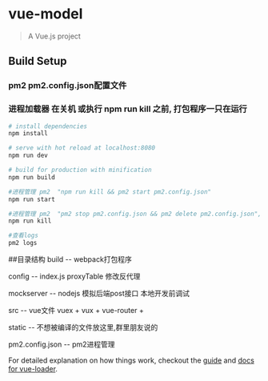 # vue-model

> A Vue.js project

## Build Setup

### pm2   pm2.config.json配置文件
### 进程加载器 在关机 或执行 npm run kill  之前, 打包程序一只在运行

``` bash
# install dependencies
npm install

# serve with hot reload at localhost:8080
npm run dev

# build for production with minification
npm run build

#进程管理 pm2  "npm run kill && pm2 start pm2.config.json"
npm run start

#进程管理 pm2  "pm2 stop pm2.config.json && pm2 delete pm2.config.json",
npm run kill

#查看logs
pm2 logs
```

##目录结构
build --  webpack打包程序

config --  index.js   proxyTable 修改反代理

mockserver -- nodejs 模拟后端post接口  本地开发前调试

src -- vue文件 vuex + vux +  vue-router + 

static -- 不想被编译的文件放这里,群里朋友说的

pm2.config.json -- pm2进程管理

For detailed explanation on how things work, checkout the [guide](http://vuejs-templates.github.io/webpack/) and [docs for vue-loader](http://vuejs.github.io/vue-loader).
